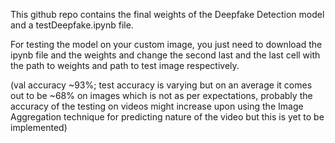 This github repo contains the final weights of the Deepfake Detection model and a testDeepfake.ipynb file.



For testing the model on your custom image, you just need to download the ipynb file and the weights and change the second last and the last cell with the path to weights and path to test image respectively.

(val accuracy ~93%; test accuracy is varying but on an average it comes out to be ~68% on images which is not as per expectations, 
probably the accuracy of the testing on videos might increase upon using the Image Aggregation technique for predicting nature of the video but this is yet to be implemented)
